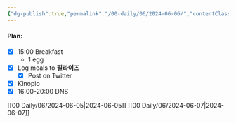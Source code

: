 ```yaml
---
{"dg-publish":true,"permalink":"/00-daily/06/2024-06-06/","contentClasses":"daily Thursday","noteIcon":"","created":"2025-01-21T01:20:16.019+10:00","updated":"2025-01-21T15:25:25.344+10:00"}
---
```


#### Plan:
- [x] 15:00 Breakfast
    - 1 egg
- [x] Log meals to **필라이즈**
	- [x] Post on Twitter
- [x] Kinopio
- [x] 16:00-20:00 DNS

[[00 Daily/06/2024-06-05\|2024-06-05]]
[[00 Daily/06/2024-06-07\|2024-06-07]]
